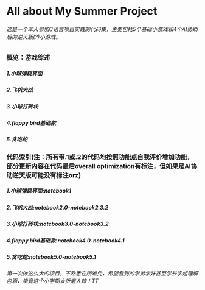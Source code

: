# All about My  Summer Project
###### 这是一个苯人参加C语言项目实践的代码集，主要包括5个基础小游戏和4个AI协助后的逆天版(?)小游戏。
### 概览：游戏综述
##### 1.小球弹跳界面
##### 2.飞机大战
##### 3.小球打砖块
##### 4.flappy bird基础款
##### 5.贪吃蛇
### 代码索引(注：所有带.1或.2的代码均按照功能点自我评价增加功能，部分更新内容在代码最后overall optimization有标注，但如果是AI协助逆天版可能没有标注orz)
##### 1.小球弹跳界面:notebook1
##### 2.飞机大战:notebook2.0-notebook2.3.2
##### 3.小球打砖块:notebook3.0-notebook3.2
##### 4.flappy bird基础款:notebook4.0-notebook4.1
##### 5.贪吃蛇:notebook5.0-notebook5.1
###### 第一次做这么大的项目，不熟悉在所难免，希望看到的学弟学妹甚至学长学姐理解包涵，毕竟这个小学期太折磨人辣！TT

